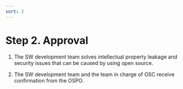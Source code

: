 ```yaml
---
sort: 2
---
```


# Step 2. Approval

1. The SW development team solves intellectual property leakage and security issues that can be caused by using open source.
   <br>

2. The SW development team and the team in charge of OSC receive confirmation from the OSPO.
